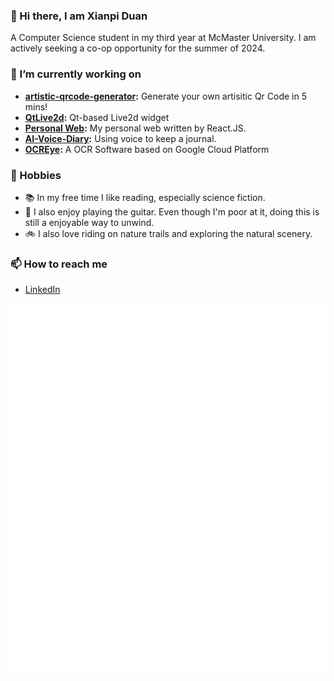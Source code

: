 ### 👋 Hi there, I am Xianpi Duan
A Computer Science student in my third year at McMaster University. I am actively seeking a co-op opportunity for the summer of 2024. 

### 🔭 I’m currently working on

* **[artistic-qrcode-generator](https://github.com/duanxianpi/artistic-qrcode-generator):** Generate your own artisitic Qr Code in 5 mins!
* **[QtLive2d](https://github.com/duanxianpi/QtLive2d):** Qt-based Live2d widget
* **[Personal Web](https://github.com/duanxianpi/duanxianpi.github.io):** My personal web written by React.JS.
* **[AI-Voice-Diary](https://github.com/duanxianpi/AI-Voice-Diary):** Using voice to keep a journal.
* **[OCREye](https://github.com/duanxianpi/OCREye):** A OCR Software based on Google Cloud Platform

### 📖 Hobbies
* 📚 In my free time I like reading, especially science fiction.
* 🎸 I also enjoy playing the guitar. Even though I'm poor at it, doing this is still a enjoyable way to unwind.
* 🚲 I also love riding on nature trails and exploring the natural scenery.

### 📫 How to reach me
* [LinkedIn](https://www.linkedin.com/in/xianpi-duan/)

![](https://raw.githubusercontent.com/duanxianpi/github-stats/master/generated/overview.svg#gh-light-mode-only) ![](https://raw.githubusercontent.com/duanxianpi/github-stats/master/generated/languages.svg#gh-light-mode-only)
<!--
**duanxianpi/duanxianpi** is a ✨ _special_ ✨ repository because its `README.md` (this file) appears on your GitHub profile.

Here are some ideas to get you started:

- 🔭 I’m currently working on ...
- 🌱 I’m currently learning ...
- 👯 I’m looking to collaborate on ...
- 🤔 I’m looking for help with ...
- 💬 Ask me about ...
- 📫 How to reach me: ...
- 😄 Pronouns: ...
- ⚡ Fun fact: ...
-->
